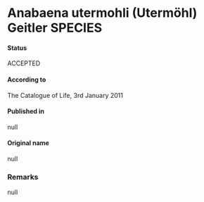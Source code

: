 # Anabaena utermohli (Utermöhl) Geitler SPECIES

#### Status
ACCEPTED

#### According to
The Catalogue of Life, 3rd January 2011

#### Published in
null

#### Original name
null

### Remarks
null